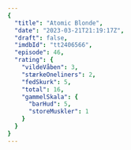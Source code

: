```yaml
---
{
  "title": "Atomic Blonde",
  "date": "2023-03-21T21:19:17Z",
  "draft": false,
  "imdbId": "tt2406566",
  "episode": 46,
  "rating": {
    "vildeVåben": 3,
    "stærkeOneliners": 2,
    "fedSkurk": 5,
    "total": 16,
    "gammelSkala": {
      "barHud": 5,
      "storeMuskler": 1
    }
  }
}
---
```



